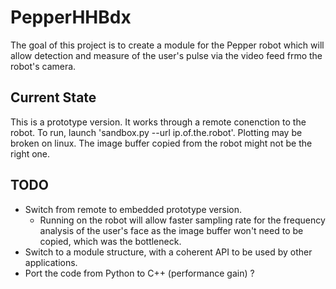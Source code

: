 # PepperHHBdx

The goal of this project is to create a module for the Pepper robot which will allow detection and measure of the user's pulse via the video feed frmo the robot's camera.

## Current State

This is a prototype version. It works through a remote conenction to the robot.
To run, launch 'sandbox.py --url ip.of.the.robot'.
Plotting may be broken on linux.
The image buffer copied from the robot might not be the right one.

## TODO

* Switch from remote to embedded prototype version.
    * Running on the robot will allow faster sampling rate for the frequency analysis of the user's face as the image buffer won't need to be copied, which was the bottleneck.
* Switch to a module structure, with a coherent API to be used by other applications.
* Port the code from Python to C++ (performance gain) ?
